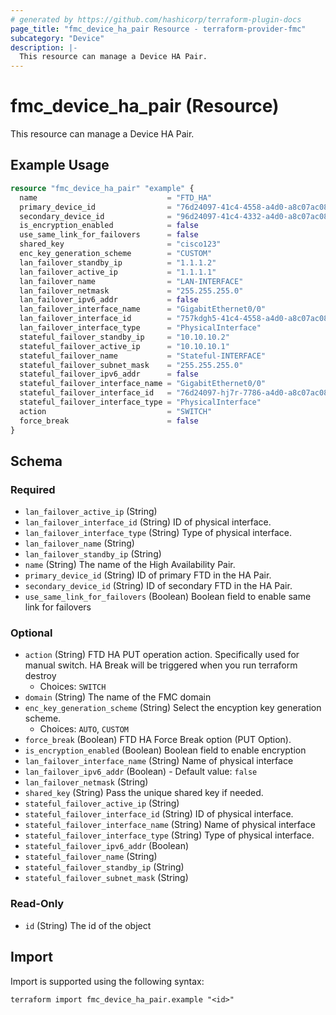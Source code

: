 ```yaml
---
# generated by https://github.com/hashicorp/terraform-plugin-docs
page_title: "fmc_device_ha_pair Resource - terraform-provider-fmc"
subcategory: "Device"
description: |-
  This resource can manage a Device HA Pair.
---
```


# fmc_device_ha_pair (Resource)

This resource can manage a Device HA Pair.

## Example Usage

```terraform
resource "fmc_device_ha_pair" "example" {
  name                             = "FTD_HA"
  primary_device_id                = "76d24097-41c4-4558-a4d0-a8c07ac08470"
  secondary_device_id              = "96d24097-41c4-4332-a4d0-a8c07ac08482"
  is_encryption_enabled            = false
  use_same_link_for_failovers      = false
  shared_key                       = "cisco123"
  enc_key_generation_scheme        = "CUSTOM"
  lan_failover_standby_ip          = "1.1.1.2"
  lan_failover_active_ip           = "1.1.1.1"
  lan_failover_name                = "LAN-INTERFACE"
  lan_failover_netmask             = "255.255.255.0"
  lan_failover_ipv6_addr           = false
  lan_failover_interface_name      = "GigabitEthernet0/0"
  lan_failover_interface_id        = "757kdgh5-41c4-4558-a4d0-a8c07ac08470"
  lan_failover_interface_type      = "PhysicalInterface"
  stateful_failover_standby_ip     = "10.10.10.2"
  stateful_failover_active_ip      = "10.10.10.1"
  stateful_failover_name           = "Stateful-INTERFACE"
  stateful_failover_subnet_mask    = "255.255.255.0"
  stateful_failover_ipv6_addr      = false
  stateful_failover_interface_name = "GigabitEthernet0/0"
  stateful_failover_interface_id   = "76d24097-hj7r-7786-a4d0-a8c07ac08470"
  stateful_failover_interface_type = "PhysicalInterface"
  action                           = "SWITCH"
  force_break                      = false
}
```

<!-- schema generated by tfplugindocs -->
## Schema

### Required

- `lan_failover_active_ip` (String)
- `lan_failover_interface_id` (String) ID of physical interface.
- `lan_failover_interface_type` (String) Type of physical interface.
- `lan_failover_name` (String)
- `lan_failover_standby_ip` (String)
- `name` (String) The name of the High Availability Pair.
- `primary_device_id` (String) ID of primary FTD in the HA Pair.
- `secondary_device_id` (String) ID of secondary FTD in the HA Pair.
- `use_same_link_for_failovers` (Boolean) Boolean field to enable same link for failovers

### Optional

- `action` (String) FTD HA PUT operation action. Specifically used for manual switch. HA Break will be triggered when you run terraform destroy
  - Choices: `SWITCH`
- `domain` (String) The name of the FMC domain
- `enc_key_generation_scheme` (String) Select the encyption key generation scheme.
  - Choices: `AUTO`, `CUSTOM`
- `force_break` (Boolean) FTD HA Force Break option (PUT Option).
- `is_encryption_enabled` (Boolean) Boolean field to enable encryption
- `lan_failover_interface_name` (String) Name of physical interface
- `lan_failover_ipv6_addr` (Boolean) - Default value: `false`
- `lan_failover_netmask` (String)
- `shared_key` (String) Pass the unique shared key if needed.
- `stateful_failover_active_ip` (String)
- `stateful_failover_interface_id` (String) ID of physical interface.
- `stateful_failover_interface_name` (String) Name of physical interface
- `stateful_failover_interface_type` (String) Type of physical interface.
- `stateful_failover_ipv6_addr` (Boolean)
- `stateful_failover_name` (String)
- `stateful_failover_standby_ip` (String)
- `stateful_failover_subnet_mask` (String)

### Read-Only

- `id` (String) The id of the object

## Import

Import is supported using the following syntax:

```shell
terraform import fmc_device_ha_pair.example "<id>"
```

